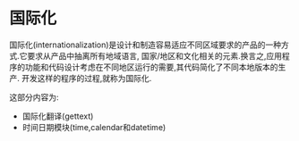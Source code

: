 # 国际化

国际化(internationalization)是设计和制造容易适应不同区域要求的产品的一种方式.它要求从产品中抽离所有地域语言,
国家/地区和文化相关的元素.换言之,应用程序的功能和代码设计考虑在不同地区运行的需要,其代码简化了不同本地版本的生产.
开发这样的程序的过程,就称为国际化.

这部分内容为:

+ 国际化翻译(gettext)
+ 时间日期模块(time,calendar和datetime)

